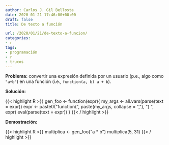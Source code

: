 ```yaml
---
author: Carlos J. Gil Bellosta
date: 2020-01-21 17:46:00+00:00
draft: false
title: De texto a función

url: /2020/01/21/de-texto-a-funcion/
categories:
- r
tags:
- programación
- r
- trucos
---
```


**Problema:** convertir una expresión definida por un usuario (p.e., algo como `"a+b"`) en una función (i.e., `function(a, b) a + b`).

**Solución:**

{{< highlight R >}}
    gen_foo <- function(expr){
        my_args <- all.vars(parse(text = expr))
        expr <- paste0("function(",
                       paste(my_args, collapse = ","),
                       ") ", expr)
        eval(parse(text = expr))
    }
{{< / highlight >}}

**Demostración:**

{{< highlight R >}}
    multiplica <- gen_foo("a * b")
    multiplica(5, 31)
{{< / highlight >}}